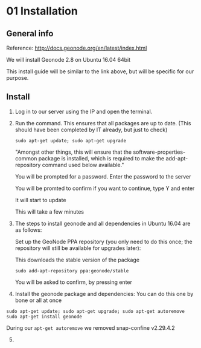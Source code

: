 # 01 Installation

## General info
Reference: http://docs.geonode.org/en/latest/index.html

We will install Geonode 2.8 on Ubuntu 16.04 64bit

This install guide will be similar to the link above, but will be specific for our purpose.

## Install

1. Log in to our server using the IP and open the terminal.

2. Run the command. This ensures that all packages are up to date. (This should have been completed by IT already, but just to check)

    `sudo apt-get update; sudo apt-get upgrade`
    
    "Amongst other things, this will ensure that the software-properties-common package is installed, which is required to make the add-apt- repository command used below available."
    
    You will be prompted for a password. Enter the password to the server
    
    You will be promted to confirm if you want to continue, type Y and enter
    
    It will start to update
    
    This will take a few minutes

3. The steps to install geonode and all dependencies in Ubuntu 16.04 are as follows:

    Set up the GeoNode PPA repository (you only need to do this once; the repository will still be available for upgrades later):
    
    This downloads the stable version of the package

    `sudo add-apt-repository ppa:geonode/stable`
    
    You will be asked to confirm, by pressing enter

4. Install the geonode package and dependencies:
You can do this one by bone or all at once

`sudo apt-get update; sudo apt-get upgrade; sudo apt-get autoremove
sudo apt-get install geonode`

During our `apt-get autoremove` we removed snap-confine v2.29.4.2

5. 





